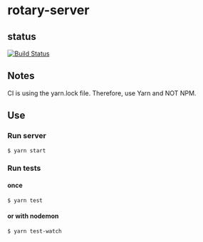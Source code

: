 # rotary-server

## status

[![Build Status](https://travis-ci.org/trivalleycoders-org/rotary-server.svg?branch=master)](https://travis-ci.org/trivalleycoders-org/rotary-server)

## Notes
CI is using the yarn.lock file. Therefore, use Yarn and NOT NPM.

## Use

### Run server
```
$ yarn start
```
### Run tests
#### once
```
$ yarn test
```
#### or with nodemon
```
$ yarn test-watch
```

